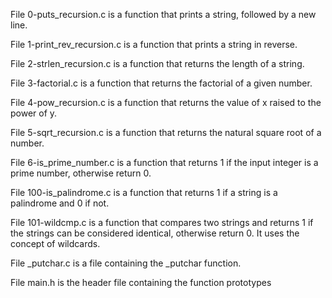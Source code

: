 File 0-puts_recursion.c is a function that prints a string, followed by a new line.

File 1-print_rev_recursion.c is a function that prints a string in reverse.

File 2-strlen_recursion.c is a function that returns the length of a string.

File 3-factorial.c is a function that returns the factorial of a given number.

File 4-pow_recursion.c is a function that returns the value of x raised to the power of y.

File 5-sqrt_recursion.c is a function that returns the natural square root of a number.

File 6-is_prime_number.c is a function that returns 1 if the input integer is a prime number, otherwise return 0.

File 100-is_palindrome.c is a function that returns 1 if a string is a palindrome and 0 if not.

File 101-wildcmp.c is a function that compares two strings and returns 1 if the strings can be considered identical, otherwise return 0. It uses the concept of wildcards.

File _putchar.c is a file containing the _putchar function.

File main.h is the header file containing the function prototypes

